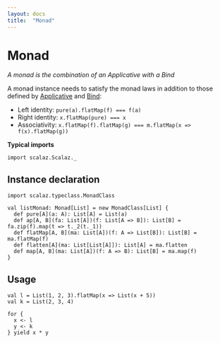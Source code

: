 ```yaml
---
layout: docs
title:  "Monad"
---
```


# Monad

*A monad is the combination of an Applicative with a Bind*

A monad instance needs to satisfy the monad laws in addition to those defined by [Applicative](./Applicative.html) and [Bind](./Bind.html):

- Left identity: `pure(a).flatMap(f) === f(a)`
- Right identity: `x.flatMap(pure) === x`
- Associativity: `x.flatMap(f).flatMap(g) === m.flatMap(x => f(x).flatMap(g))`

**Typical imports**

```tut:silent
import scalaz.Scalaz._
```

## Instance declaration

```tut
import scalaz.typeclass.MonadClass

val listMonad: Monad[List] = new MonadClass[List] {
  def pure[A](a: A): List[A] = List(a)
  def ap[A, B](fa: List[A])(f: List[A => B]): List[B] = fa.zip(f).map(t => t._2(t._1))
  def flatMap[A, B](ma: List[A])(f: A => List[B]): List[B] = ma.flatMap(f)
  def flatten[A](ma: List[List[A]]): List[A] = ma.flatten
  def map[A, B](ma: List[A])(f: A => B): List[B] = ma.map(f)
}
```

## Usage

```tut
val l = List(1, 2, 3).flatMap(x => List(x + 5))
val k = List(2, 3, 4)

for {
  x <- l
  y <- k
} yield x * y
```
